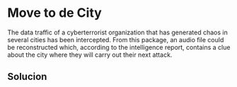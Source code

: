 # Move to de City

The data traffic of a cyberterrorist organization that has generated chaos in several cities has been intercepted. From this package, an audio file could be reconstructed which, according to the intelligence report, contains a clue about the city where they will carry out their next attack.

## Solucion

